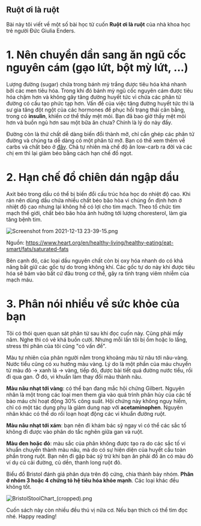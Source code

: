 ## Ruột ơi là ruột

Bài này tôi viết về một số bài học từ cuốn **Ruột ơi là ruột** của nhà khoa học trẻ người Đức Giulia Enders.

# 1. Nên chuyển dần sang ăn ngũ cốc nguyên cám (gạo lứt, bột mỳ lứt, ...)

Lượng đường (sugar) chứa trong bánh mỳ trắng được tiêu hóa khá nhanh bởi các men tiêu hóa. Trong khi đó bánh mỳ ngũ cốc nguyên cám được tiêu hóa chậm hơn và không gây tăng đường huyết tức vì chứa các phân tử đường có cấu tạo phức tạp hơn. Vấn đề của việc tăng đường huyết tức thì là sư gia tăng đột ngột của các hormones để phục hồi trạng thái cân bằng, trong có **insulin**, khiến cơ thể thấy mệt mỏi. Bạn đã bao giờ thấy mệt mỏi hơn và buồn ngủ hơn sau một bữa ăn chưa? Chính là lý do này đấy.

Đường còn là thứ chất dễ dàng biến đổi thành mỡ, chỉ cần ghép các phân tử đường và chúng ta dễ dàng có một phân tử mỡ. Bạn có thể xem thêm về carbs và chất béo ở [đây](https://www.youtube.com/watch?v=LdMOsnILT00). Chả tự nhiên mà chế độ ăn low-carb ra đời và các chị em thì lại giảm béo bằng cách hạn chế đồ ngọt.

# 2. Hạn chế đồ chiên dán ngập dầu

Axit béo trong dầu có thể bị biến đổi cấu trúc hóa học do nhiệt độ cao. Khi rán nên dùng dầu chứa nhiều chất béo bão hòa vì chúng ổn định hơn ở nhiệt độ cao nhưng lại không hề có lợi cho tim mạch. Theo tổ chức tim mạch thế giới, chất béo bão hòa ảnh hưởng tới lượng choresterol, làm gia tăng bệnh tim.

![Screenshot from 2021-12-13 23-39-15.png](https://cdn.hashnode.com/res/hashnode/image/upload/v1639413598117/WfMW9ZHjU.png)

Nguồn: https://www.heart.org/en/healthy-living/healthy-eating/eat-smart/fats/saturated-fats
 
Bên cạnh đó, các loại dầu nguyên chất còn bị oxy hóa nhanh do có khả năng bắt giữ các gốc tự do trong không khí. Các gốc tự do này khi được tiêu hóa sẽ bám vào bất cứ đâu trong cơ thể, gây ra tình trạng viêm nhiễm của mạch máu.

# 3. Phân nói nhiều về sức khỏe của bạn

Tôi có thói quen quan sát phân từ sau khi đọc cuốn này. Cũng phải mấy năm. Nghe thì có vẻ khá buồn cười. Nhưng mỗi lần tôi bị ốm hoặc lo lắng, stress thì phân của tôi cũng "có vấn đề".

Màu tự nhiên của phân người nằm trong khoảng màu từ nâu tới nâu-vàng. Nước tiểu cũng có xu hướng màu vàng. Lý do là một phần của máu chuyển từ màu đỏ -> xanh lá -> vàng, tiếp đó, được bài tiết quá đường nước tiểu, rồi đi qua gan. Ở đó, vi khuẩn làm thay đổi màu thành nâu.

**Màu nâu nhạt tới vàng**: có thể bạn đang mắc hội chứng Gilbert. Nguyên nhân là một trong các loại men them gia vào quá trình phân hủy của các tế bào máu chỉ hoạt động 30% công suất. Hội chứng này không nguy hiểm, chỉ có một tác dụng phụ là giảm dung nạp với **acetaminophen**. Nguyên nhân khác có thể do rối loạn hoạt động các vi khuẩn đường ruột.

**Màu nâu nhạt tới xám**: bạn nên đi khám bác sỹ ngay vì có thể các sắc tố không đi được vào phân do tắc nghẽn giữa gan và ruột.

**Màu đen hoặc đỏ**: màu sắc của phân không được tạo ra do các sắc tố vi khuẩn chuyển thành màu nâu, mà do có sự hiện diện của huyết cầu toàn phần trong ruột. Bạn nên đi gặp bác sỹ trừ khi bạn ăn phải đồ ăn có màu đỏ ví dụ củ cải đường, củ dền, thanh long ruột đỏ.

Biểu đồ Bristol đánh giá phân dựa trên độ cứng, chia thành bảy nhóm. **Phân ở nhóm 3 hoặc 4 chứng tỏ hệ tiêu hóa khỏe mạnh**. Các loại khác đều không tốt.

![BristolStoolChart_(cropped).png](https://cdn.hashnode.com/res/hashnode/image/upload/v1639414952502/W_XoCxc_wI.png)

Cuốn sách này còn nhiều đều thú vị nữa cơ. Nếu bạn thích có thể tìm đọc nhé. Happy reading!